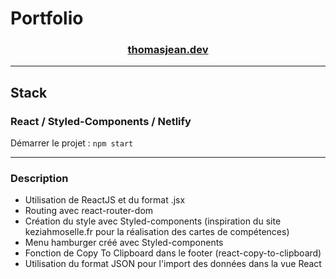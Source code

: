 # Portfolio

<h3 align="center"><a href="https://thomasjean.dev/">thomasjean.dev</a></h3>

---

## Stack

### React / Styled-Components / Netlify

Démarrer le projet : `npm start`

---

### Description

-   Utilisation de ReactJS et du format .jsx
-   Routing avec react-router-dom
-   Création du style avec Styled-components (inspiration du site keziahmoselle.fr pour la réalisation des cartes de compétences)
-   Menu hamburger créé avec Styled-components
-   Fonction de Copy To Clipboard dans le footer (react-copy-to-clipboard)
-   Utilisation du format JSON pour l'import des données dans la vue React
